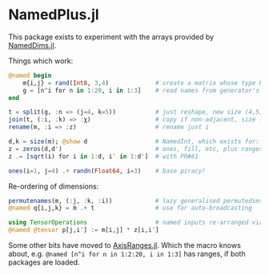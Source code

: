 # NamedPlus.jl

This package exists to experiment with the arrays provided by 
[NamedDims.jl](https://github.com/invenia/NamedDims.jl). 

Things which work:
```julia
@named begin
    m{i,j} = rand(Int8, 3,4)             # create a matrix whose type has (:i,:j)
    g = [n^i for n in 1:20, i in 1:3]    # read names from generator's variables
end

t = split(g, :n => (j=4, k=5))           # just reshape, new size (4,5,3)
join(t, (:i, :k) => :χ)                  # copy if non-adjacent, size (4,15)
rename(m, :i => :z)                      # rename just i

d,k = size(m); @show d                   # NamedInt, which exists for:
z = zeros(d,d')                          # ones, fill, etc, plus ranges:
z .= [sqrt(i) for i in 1:d, i′ in 1:d']  # with PR#81

ones(i=1, j=4) .+ randn(Float64, i=3)    # base piracy!
```

Re-ordering of dimensions:
```julia
permutenames(m, (:j, :k, :i))            # lazy generalised permutedims
@named q{i,j,k} = m .+ t                 # use for auto-broadcasting

using TensorOperations                   # named inputs re-arranged via Strided
@named @tensor p[j,i′] := m[i,j] * z[i,i′]
```

Some other bits have moved to [AxisRanges.jl](https://github.com/mcabbott/AxisRanges.jl).
Which the macro knows about, e.g. `@named [n^i for n in 1:2:20, i in 1:3]` has ranges,
if both packages are loaded.

